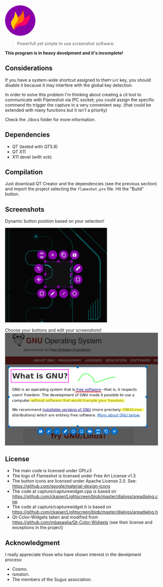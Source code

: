 ![image](./img/flameshot.png)
> Powerfull yet simple to use screenshot software.

**This program is in heavy develpment and it's incomplete!**

## Considerations
If you have a system-wide shortcut assigned to the`Print`
 key, you should disable it because it may interfere with the global key detection.

 In order to solve this problem I'm thinking about creating a cli tool to communicate with Flameshot via IPC socket; you could assign the specific command tto trigger the capture in a very convenient way. (that could be extended with many functions but it isn't a priority)

 Check the ./docs folder for more information.

## Dependencies
- QT (tested with QT5.8)
- QT X11
- X11 devel (with xcb)

## Compilation
Just download QT Creator and the dependencies (see the previous section) and import the project selecting the `flameshot.pro` file. Hit the "Build" button.

## Screenshots
Dynamic button position based on your selection!

![image](./img/appScreenshots/screenshot_1.png)

Choose your buttons and edit your screenshots!
![image](./img/appScreenshots/screenshot_2.png)

## License
- The main code is licensed under GPLv3
- The logo of Flameshot is licensed under Free Art License v1.3
- The button icons are licensed under Apache License 2.0. See: https://github.com/google/material-design-icons
- The code at capture/capturewidget.cpp is based on https://github.com/ckaiser/Lightscreen/blob/master/dialogs/areadialog.cpp
- The code at capture/capturewidget.h is based on https://github.com/ckaiser/Lightscreen/blob/master/dialogs/areadialog.h
- Qt-Color-Widgets taken and modified from https://github.com/mbasaglia/Qt-Color-Widgets (see their license and exceptions in the project)

## Acknowledgment
I really appreciate those who have shown interest in the develpment process:
- Cosmo.
- ismatori.
- The members of the Sugus association.

